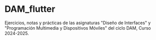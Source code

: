 # DAM_flutter
Ejercicios, notas y prácticas de las asignaturas "Diseño de Interfaces" y "Programación Multimedia y Dispositivos Móviles" del ciclo DAM, Curso 2024-2025.
